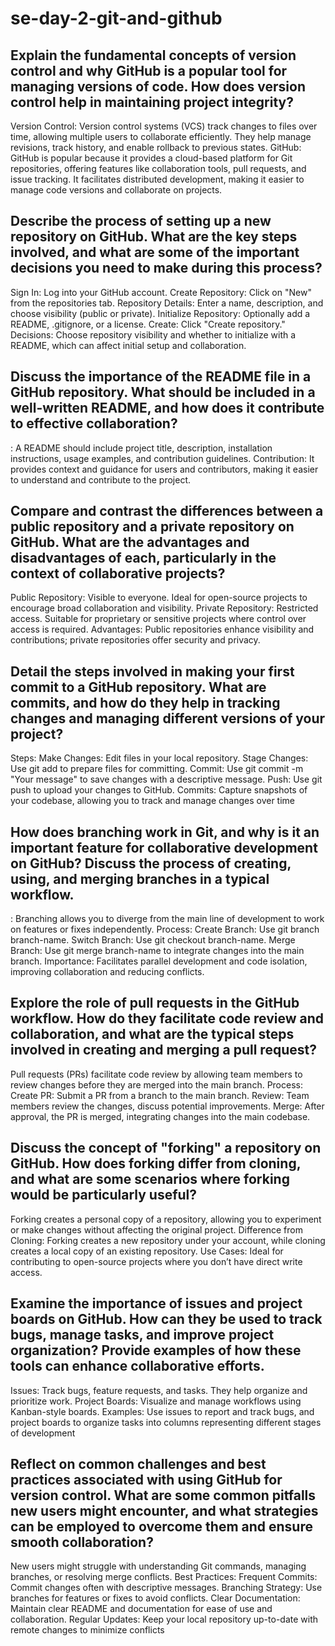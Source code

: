 # se-day-2-git-and-github
## Explain the fundamental concepts of version control and why GitHub is a popular tool for managing versions of code. How does version control help in maintaining project integrity?
Version Control: Version control systems (VCS) track changes to files over time, allowing multiple users to collaborate efficiently. They help manage revisions, track history, and enable rollback to previous states.
GitHub: GitHub is popular because it provides a cloud-based platform for Git repositories, offering features like collaboration tools, pull requests, and issue tracking. It facilitates distributed development, making it easier to manage code versions and collaborate on projects.

## Describe the process of setting up a new repository on GitHub. What are the key steps involved, and what are some of the important decisions you need to make during this process?
Sign In: Log into your GitHub account.
Create Repository: Click on "New" from the repositories tab.
Repository Details: Enter a name, description, and choose visibility (public or private).
Initialize Repository: Optionally add a README, .gitignore, or a license.
Create: Click "Create repository."
Decisions: Choose repository visibility and whether to initialize with a README, which can affect initial setup and collaboration.

## Discuss the importance of the README file in a GitHub repository. What should be included in a well-written README, and how does it contribute to effective collaboration?
: A README should include project title, description, installation instructions, usage examples, and contribution guidelines.
Contribution: It provides context and guidance for users and contributors, making it easier to understand and contribute to the project.

## Compare and contrast the differences between a public repository and a private repository on GitHub. What are the advantages and disadvantages of each, particularly in the context of collaborative projects?
Public Repository: Visible to everyone. Ideal for open-source projects to encourage broad collaboration and visibility.
Private Repository: Restricted access. Suitable for proprietary or sensitive projects where control over access is required.
Advantages: Public repositories enhance visibility and contributions; private repositories offer security and privacy.

## Detail the steps involved in making your first commit to a GitHub repository. What are commits, and how do they help in tracking changes and managing different versions of your project?
Steps:
Make Changes: Edit files in your local repository.
Stage Changes: Use git add to prepare files for committing.
Commit: Use git commit -m "Your message" to save changes with a descriptive message.
Push: Use git push to upload your changes to GitHub.
Commits: Capture snapshots of your codebase, allowing you to track and manage changes over time

## How does branching work in Git, and why is it an important feature for collaborative development on GitHub? Discuss the process of creating, using, and merging branches in a typical workflow.
: Branching allows you to diverge from the main line of development to work on features or fixes independently.
Process:
Create Branch: Use git branch branch-name.
Switch Branch: Use git checkout branch-name.
Merge Branch: Use git merge branch-name to integrate changes into the main branch.
Importance: Facilitates parallel development and code isolation, improving collaboration and reducing conflicts.

## Explore the role of pull requests in the GitHub workflow. How do they facilitate code review and collaboration, and what are the typical steps involved in creating and merging a pull request?
Pull requests (PRs) facilitate code review by allowing team members to review changes before they are merged into the main branch.
Process:
Create PR: Submit a PR from a branch to the main branch.
Review: Team members review the changes, discuss potential improvements.
Merge: After approval, the PR is merged, integrating changes into the main codebase.

## Discuss the concept of "forking" a repository on GitHub. How does forking differ from cloning, and what are some scenarios where forking would be particularly useful?
 Forking creates a personal copy of a repository, allowing you to experiment or make changes without affecting the original project.
Difference from Cloning: Forking creates a new repository under your account, while cloning creates a local copy of an existing repository.
Use Cases: Ideal for contributing to open-source projects where you don’t have direct write access.

## Examine the importance of issues and project boards on GitHub. How can they be used to track bugs, manage tasks, and improve project organization? Provide examples of how these tools can enhance collaborative efforts.
Issues: Track bugs, feature requests, and tasks. They help organize and prioritize work.
Project Boards: Visualize and manage workflows using Kanban-style boards.
Examples: Use issues to report and track bugs, and project boards to organize tasks into columns representing different stages of development

## Reflect on common challenges and best practices associated with using GitHub for version control. What are some common pitfalls new users might encounter, and what strategies can be employed to overcome them and ensure smooth collaboration?
New users might struggle with understanding Git commands, managing branches, or resolving merge conflicts.
Best Practices:
Frequent Commits: Commit changes often with descriptive messages.
Branching Strategy: Use branches for features or fixes to avoid conflicts.
Clear Documentation: Maintain clear README and documentation for ease of use and collaboration.
Regular Updates: Keep your local repository up-to-date with remote changes to minimize conflicts


